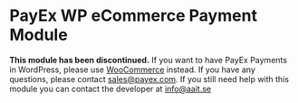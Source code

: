 # PayEx WP eCommerce Payment Module

**This module has been discontinued.** If you want to have PayEx Payments in WordPress, please use [WooCommerce](//github.com/PayEx/PayEx.WooCommerce) instead. If you have any questions, please contact [sales@payex.com](mailto:sales@payex.com). If you still need help with this module you can contact the developer at [info@aait.se](mailto:info@aait.se)
